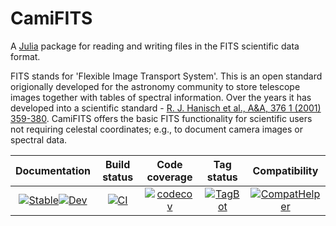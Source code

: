 # CamiFITS

A [Julia](http://julialang.org) package for reading and writing files in the FITS scientific data format.  

FITS stands for 'Flexible Image Transport System'. This is an open standard origionally developed for the astronomy community to store telescope images together with tables of spectral information. Over the years it has developed into a scientific standard  - [R. J. Hanisch et al., A&A, 376 1 (2001) 359-380](https://doi.org/10.1051/0004-6361:20010923). CamiFITS offers the basic FITS functionality for scientific users not requiring celestal coordinates; e.g., to document camera images or spectral data. 


| **Documentation**                           | **Build status**                            | **Code coverage**                          | **Tag status**                              |**Compatibility**           |                    
|:-------------------------------------------:|:-------------------------------------------:|:------------------------------------------:|:-------------------------------------------:|:------------------------------------------:|
|[![Stable](https://img.shields.io/badge/docs-v1-blue.svg)](https://walra356.github.io/CamiFITS.jl/stable)[![Dev](https://img.shields.io/badge/docs-dev-blue.svg)](https://walra356.github.io/CamiFITS.jl/dev)|[![CI](https://github.com/walra356/CamiFITS.jl/actions/workflows/CI.yml/badge.svg)](https://github.com/walra356/CamiFITS.jl/actions/workflows/CI.yml)|[![codecov](https://codecov.io/gh/walra356/CamiFITS.jl/branch/main/graph/badge.svg?token=7LW41FGMK5)](https://codecov.io/gh/walra356/CamiFITS.jl)|[![TagBot](https://github.com/walra356/CamiFITS.jl/actions/workflows/TagBot.yml/badge.svg)](https://github.com/walra356/CamiFITS.jl/actions/workflows/TagBot.yml)|[![CompatHelper](https://github.com/walra356/CamiFITS.jl/actions/workflows/CompatHelper.yml/badge.svg)](https://github.com/walra356/CamiFITS.jl/actions/workflows/CompatHelper.yml)
